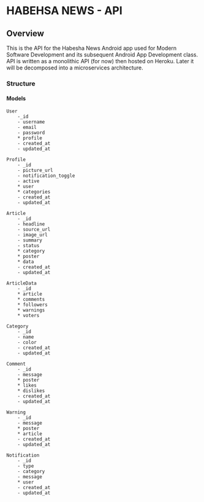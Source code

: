 # HABEHSA NEWS - API

## Overview
This is the API for the Habesha News Android app used for Modern Software
Development and its subsequent Android App Development class. API is
written as a monolithic API (for now) then hosted on Heroku. Later it will
be decomposed into a microservices architecture.

### Structure
#### Models
    User
        -_id
        - username
        - email
        - password
        * profile
        - created_at
        - updated_at

    Profile
        - _id
        - picture_url
        - notification_toggle
        - active
        * user
        * categories
        - created_at
        - updated_at

    Article
        - _id
        - headline
        - source_url
        - image_url
        - summary
        - status
        * category
        * poster
        * data
        - created_at
        - updated_at

    ArticleData
        - _id
        * article
        * comments
        * followers
        * warnings
        * voters

    Category
        - _id
        - name
        - color
        - created_at
        - updated_at

    Comment
        - _id
        - message
        * poster
        * likes
        * dislikes
        - created_at
        - updated_at

    Warning
        - _id
        - message
        * poster
        * article
        - created_at
        - updated_at

    Notification
        - _id
        - type
        - category
        - message
        * user
        - created_at
        - updated_at
